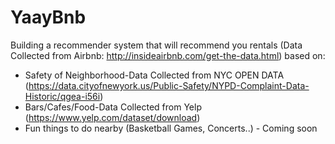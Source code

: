 # YaayBnb

Building a recommender system that will recommend you rentals (Data Collected from Airbnb: http://insideairbnb.com/get-the-data.html) based on:
* Safety of Neighborhood-Data Collected from NYC OPEN DATA (https://data.cityofnewyork.us/Public-Safety/NYPD-Complaint-Data-Historic/qgea-i56i)
* Bars/Cafes/Food-Data Collected from Yelp (https://www.yelp.com/dataset/download)
* Fun things to do nearby (Basketball Games, Concerts..) - Coming soon
